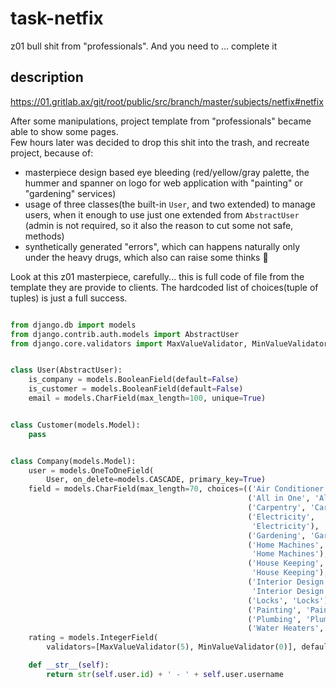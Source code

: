 # task-netfix

z01 bull shit from "professionals". And you need to ... complete it

## description

https://01.gritlab.ax/git/root/public/src/branch/master/subjects/netfix#netfix

After some manipulations, project template from "professionals" became able to show some pages.  
Few hours later was decided to drop this shit into the trash, and recreate project, because of:

- masterpiece design based eye bleeding (red/yellow/gray palette, the hummer and spanner on logo for web application with "painting" or "gardening" services)
- usage of three classes(the built-in `User`, and two extended) to manage users, when it enough to use just one extended from `AbstractUser` (admin is not required, so it also the reason to cut some not safe, methods)
- synthetically generated "errors", which can happens naturally only under the heavy drugs, which also can raise some thinks 🤔

Look at this z01 masterpiece, carefully... this is full code of file from the template they are provide to clients. The hardcoded list of choices(tuple of tuples) is just a full success.

```python

from django.db import models
from django.contrib.auth.models import AbstractUser
from django.core.validators import MaxValueValidator, MinValueValidator


class User(AbstractUser):
    is_company = models.BooleanField(default=False)
    is_customer = models.BooleanField(default=False)
    email = models.CharField(max_length=100, unique=True)


class Customer(models.Model):
    pass


class Company(models.Model):
    user = models.OneToOneField(
        User, on_delete=models.CASCADE, primary_key=True)
    field = models.CharField(max_length=70, choices=(('Air Conditioner', 'Air Conditioner'),
                                                     ('All in One', 'All in One'),
                                                     ('Carpentry', 'Carpentry'),
                                                     ('Electricity',
                                                      'Electricity'),
                                                     ('Gardening', 'Gardening'),
                                                     ('Home Machines',
                                                      'Home Machines'),
                                                     ('House Keeping',
                                                      'House Keeping'),
                                                     ('Interior Design',
                                                      'Interior Design'),
                                                     ('Locks', 'Locks'),
                                                     ('Painting', 'Painting'),
                                                     ('Plumbing', 'Plumbing'),
                                                     ('Water Heaters', 'Water Heaters')), blank=False, null=False)
    rating = models.IntegerField(
        validators=[MaxValueValidator(5), MinValueValidator(0)], default=0)

    def __str__(self):
        return str(self.user.id) + ' - ' + self.user.username

```
